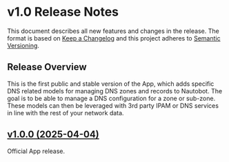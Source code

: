 # v1.0 Release Notes

This document describes all new features and changes in the release. The format is based on [Keep a Changelog](https://keepachangelog.com/en/1.0.0/) and this project adheres to [Semantic Versioning](https://semver.org/spec/v2.0.0.html).

## Release Overview

This is the first public and stable version of the App, which adds specific DNS related models for managing DNS zones and records to Nautobot. The goal is to be able to manage a DNS configuration for a zone or sub-zone. These models can then be leveraged with 3rd party IPAM or DNS services in line with the rest of your network data.

## [v1.0.0 (2025-04-04)](https://github.com/nautobot/nautobot-app-dns-models/releases/tag/v1.0.0)

Official App release.
